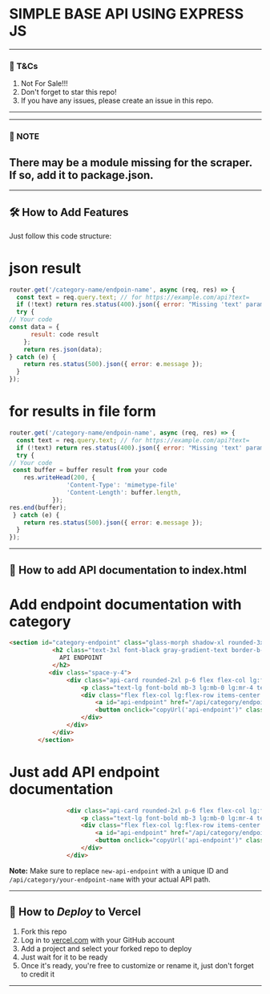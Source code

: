 # SIMPLE BASE API USING EXPRESS JS
---------
### 📃 T&Cs
1. Not For Sale!!!
2. Don't forget to star this repo!
3. If you have any issues, please create an issue in this repo.

---------

---------
### 📃 NOTE
There may be a module missing for the scraper. If so, add it to package.json.
---------

---

## 🛠️ How to Add Features
Just follow this code structure:
# json result
```javascript
router.get('/category-name/endpoin-name', async (req, res) => {
  const text = req.query.text; // for https://example.com/api?text=
  if (!text) return res.status(400).json({ error: "Missing 'text' parameter" });
  try {
// Your code
const data = {
      result: code result
    };
    return res.json(data); 
} catch (e) {
    return res.status(500).json({ error: e.message });
  }
});
````
# for results in file form
```javascript
router.get('/category-name/endpoin-name', async (req, res) => {
  const text = req.query.text; // for https://example.com/api?text=
  if (!text) return res.status(400).json({ error: "Missing 'text' parameter" });
  try {
// Your code
 const buffer = buffer result from your code
    res.writeHead(200, {
                'Content-Type': 'mimetype-file'
                'Content-Length': buffer.length,
            });
res.end(buffer);
 } catch (e) {
    return res.status(500).json({ error: e.message });
  }
});
````
-----

## 📄 How to add API documentation to index.html
# Add endpoint documentation with category
```html
<section id="category-endpoint" class="glass-morph shadow-xl rounded-3xl p-8 mb-8">
            <h2 class="text-3xl font-black gray-gradient-text border-b-4 border-gray-700/50 pb-4 mb-8 flex items-center justify-center sm:justify-start gap-4">
              API ENDPOINT
            </h2>
           <div class="space-y-4">
                <div class="api-card rounded-2xl p-6 flex flex-col lg:flex-row justify-between items-center shadow-md">
                    <p class="text-lg font-bold mb-3 lg:mb-0 lg:mr-4 text-black-200">API ENDPOINT:</p>
                    <div class="flex flex-col lg:flex-row items-center w-full lg:w-auto gap-3">
                        <a id="api-endpoint" href="/api/category/endpoint?text=" class="api-endpoint text-blue-300 hover:text-gray-100 break-all text-sm px-4 py-2 rounded-lg transition-all duration-300" target="_blank">/api/category/endpoint?url=</a>
                        <button onclick="copyUrl('api-endpoint')" class="theme-button text-white font-bold py-3 px-6 rounded-xl shadow-lg transition-all duration-300 transform hover:scale-105">Salin</button>
                    </div>
                </div>
            </div>
        </section>
```
# Just add API endpoint documentation
```html
                <div class="api-card rounded-2xl p-6 flex flex-col lg:flex-row justify-between items-center shadow-md">
                    <p class="text-lg font-bold mb-3 lg:mb-0 lg:mr-4 text-black-200">API ENDPOINT:</p>
                    <div class="flex flex-col lg:flex-row items-center w-full lg:w-auto gap-3">
                        <a id="api-endpoint" href="/api/category/endpoint?text=" class="api-endpoint text-blue-300 hover:text-gray-100 break-all text-sm px-4 py-2 rounded-lg transition-all duration-300" target="_blank">/api/category/endpoint?url=</a>
                        <button onclick="copyUrl('api-endpoint')" class="theme-button text-white font-bold py-3 px-6 rounded-xl shadow-lg transition-all duration-300 transform hover:scale-105">Salin</button>
                    </div>
                </div>
```

**Note:** Make sure to replace `new-api-endpoint` with a unique ID and `/api/category/your-endpoint-name` with your actual API path.

-----

## 🚀 How to *Deploy* to Vercel

1. Fork this repo
2. Log in to [vercel.com](https://vercel.com) with your GitHub account
3. Add a project and select your forked repo to deploy
4. Just wait for it to be ready
5. Once it's ready, you're free to customize or rename it, just don't forget to credit it

-----
